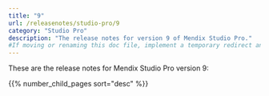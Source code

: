 ```yaml
---
title: "9"
url: /releasenotes/studio-pro/9
category: "Studio Pro"
description: "The release notes for version 9 of Mendix Studio Pro."
#If moving or renaming this doc file, implement a temporary redirect and let the respective team know they should update the URL in the product. See Mapping to Products for more details.
---
```


These are the release notes for Mendix Studio Pro version 9:

{{% number_child_pages sort="desc" %}}
